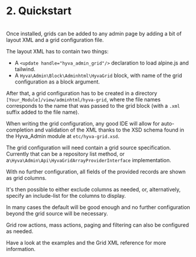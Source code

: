 # 2. Quickstart

\
Once installed, grids can be added to any admin page by adding a bit of layout XML and a grid configuration file.


The layout XML has to contain two things:

* A `<update handle="hyva_admin_grid"/>` declaration to load alpine.js and tailwind.
* A `Hyva\Admin\Block\Adminhtml\HyvaGrid` block, with name of the grid configuration as a block argument.


After that, a grid configuration has to be created in a directory `[Your_Module]/view/adminhtml/hyva-grid`, where the file names corresponds to the name that was passed to the grid block (with a `.xml` suffix added to the file name).


When writing the grid configuration, any good IDE will allow for auto-completion and validation of the XML thanks to the XSD schema found in the Hyva_Admin module at `etc/hyva-grid.xsd`.


The grid configuration will need contain a grid source specification. Currently that can be a repository list method, or a`\Hyva\Admin\Api\HyvaGridArrayProviderInterface` implementation.


With no further configuration, all fields of the provided records are shown as grid columns.

It's then possible to either exclude columns as needed, or, alternatively, specify an include-list for the columns to display.

In many cases the default will be good enough and no further configuration beyond the grid source will be necessary.


Grid row actions, mass actions, paging and filtering can also be configured as needed.


Have a look at the examples and the Grid XML reference for more information.